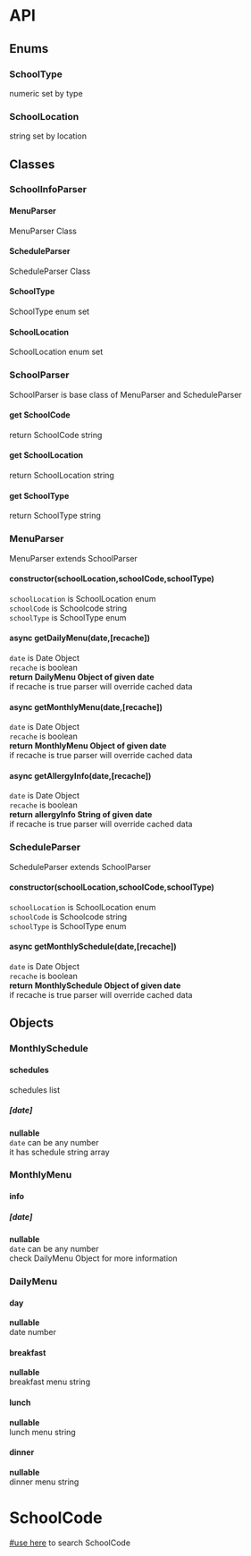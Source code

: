 # API
## Enums

### SchoolType
numeric set by type

### SchoolLocation
string set by location

## Classes
### SchoolInfoParser

#### MenuParser
MenuParser Class

#### ScheduleParser
ScheduleParser Class

#### SchoolType
SchoolType enum set

#### SchoolLocation
SchoolLocation enum set

### SchoolParser
SchoolParser is base class of MenuParser and ScheduleParser

#### get SchoolCode
return SchoolCode string  

#### get SchoolLocation
return SchoolLocation string  

#### get SchoolType
return SchoolType string  


### MenuParser
MenuParser extends SchoolParser

#### constructor(schoolLocation,schoolCode,schoolType)
`schoolLocation` is SchoolLocation enum  
`schoolCode` is Schoolcode string  
`schoolType` is SchoolType enum  

#### async getDailyMenu(date,[recache])
`date` is Date Object  
`recache` is boolean  
**return DailyMenu Object of given date**  
if recache is true parser will override cached data  


#### async getMonthlyMenu(date,[recache])
`date` is Date Object  
`recache` is boolean  
**return MonthlyMenu Object of given date**  
if recache is true parser will override cached data  

#### async getAllergyInfo(date,[recache])
`date` is Date Object  
`recache` is boolean  
**return allergyInfo String of given date**  
if recache is true parser will override cached data  


### ScheduleParser
ScheduleParser extends SchoolParser

#### constructor(schoolLocation,schoolCode,schoolType)
`schoolLocation` is SchoolLocation enum  
`schoolCode` is Schoolcode string  
`schoolType` is SchoolType enum  

#### async getMonthlySchedule(date,[recache])
`date` is Date Object  
`recache` is boolean  
**return MonthlySchedule Object of given date**  
if recache is true parser will override cached data  

## Objects
### MonthlySchedule
#### schedules
schedules list  
##### [date]
**nullable**  
`date` can be any number  
it has schedule string array  

### MonthlyMenu
#### info
##### [date]
**nullable**  
`date` can be any number  
check DailyMenu Object for more information  

### DailyMenu
#### day
**nullable**  
date number

#### breakfast
**nullable**  
breakfast menu string  

#### lunch
**nullable**  
lunch menu string  

#### dinner
**nullable**  
dinner menu string  


# SchoolCode
[#use here](https://www.meatwatch.go.kr/biz/bm/sel/schoolListPopup.do) to search SchoolCode
